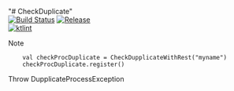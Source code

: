 "# CheckDuplicate"  
[![Build Status](https://travis-ci.org/lionants02/CheckDuplicate.svg?branch=master)](https://travis-ci.org/lionants02/CheckDuplicate.ini) [![Release](https://jitpack.io/v/lionants02/CheckDuplicate.svg)](https://jitpack.io/#lionants02/CheckDuplicate)  
[![ktlint](https://img.shields.io/badge/code%20style-%E2%9D%A4-FF4081.svg)](https://ktlint.github.io/)


Note
```$xslt
    val checkProcDuplicate = CheckDupplicateWithRest("myname")
    checkProcDuplicate.register()
```

Throw DupplicateProcessException
